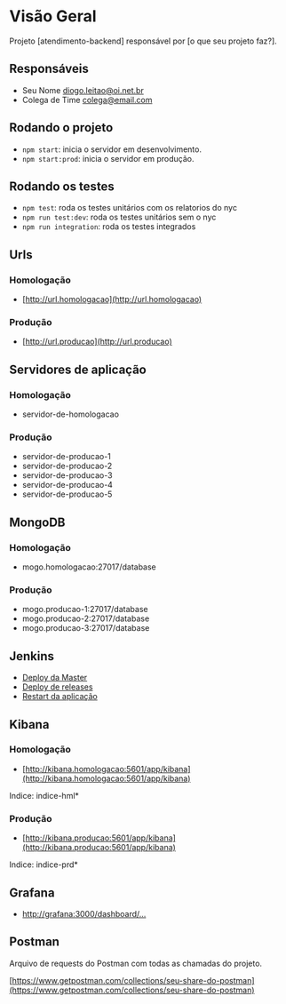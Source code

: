 # Visão Geral

Projeto [atendimento-backend] responsável por [o que seu projeto faz?].

## Responsáveis

- Seu Nome <diogo.leitao@oi.net.br>
- Colega de Time <colega@email.com>

## Rodando o projeto

- `npm start`: inicia o servidor em desenvolvimento.
- `npm start:prod`: inicia o servidor em produção.

## Rodando os testes

- `npm test`: roda os testes unitários com os relatorios do nyc
- `npm run test:dev`: roda os testes unitários sem o nyc
- `npm run integration`: roda os testes integrados

## Urls

### Homologação

- [http://url.homologacao](http://url.homologacao)

### Produção

- [http://url.producao](http://url.producao)

## Servidores de aplicação

### Homologação

- servidor-de-homologacao

### Produção

- servidor-de-producao-1
- servidor-de-producao-2
- servidor-de-producao-3
- servidor-de-producao-4
- servidor-de-producao-5

## MongoDB

### Homologação

- mogo.homologacao:27017/database

### Produção

- mogo.producao-1:27017/database
- mogo.producao-2:27017/database
- mogo.producao-3:27017/database

## Jenkins

- [Deploy da Master](http://jenkins/job/...)
- [Deploy de releases](http://jenkins/job/...)
- [Restart da aplicação](http://jenkins/job/...)

## Kibana

### Homologação

- [http://kibana.homologacao:5601/app/kibana](http://kibana.homologacao:5601/app/kibana)

Indice: indice-hml*

### Produção

- [http://kibana.producao:5601/app/kibana](http://kibana.producao:5601/app/kibana)

Indice: indice-prd*

## Grafana

- [http://grafana:3000/dashboard/...](http://grafana:3000/dashboard/...)

## Postman

Arquivo de requests do Postman com todas as chamadas do projeto.

[https://www.getpostman.com/collections/seu-share-do-postman](https://www.getpostman.com/collections/seu-share-do-postman)